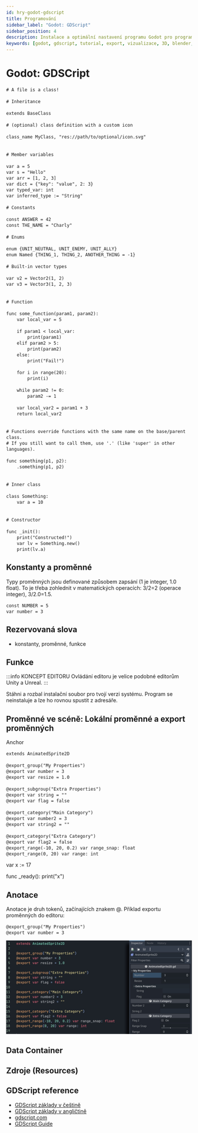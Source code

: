 ```yaml
---
id: hry-godot-gdscript
title: Programování
sidebar_label: "Godot: GDScript"
sidebar_position: 4
description: Instalace a optimální nastavení programu Godot pro programování her
keywords: [godot, gdscript, tutorial, export, vizualizace, 3D, blender, blender3d, instalace, nastavení, digitální modelování]
---
```


# Godot: GDSCript

```gdscript
# A file is a class!

# Inheritance

extends BaseClass

# (optional) class definition with a custom icon

class_name MyClass, "res://path/to/optional/icon.svg"


# Member variables

var a = 5
var s = "Hello"
var arr = [1, 2, 3]
var dict = {"key": "value", 2: 3}
var typed_var: int
var inferred_type := "String"

# Constants

const ANSWER = 42
const THE_NAME = "Charly"

# Enums

enum {UNIT_NEUTRAL, UNIT_ENEMY, UNIT_ALLY}
enum Named {THING_1, THING_2, ANOTHER_THING = -1}

# Built-in vector types

var v2 = Vector2(1, 2)
var v3 = Vector3(1, 2, 3)


# Function

func some_function(param1, param2):
    var local_var = 5

    if param1 < local_var:
        print(param1)
    elif param2 > 5:
        print(param2)
    else:
        print("Fail!")

    for i in range(20):
        print(i)

    while param2 != 0:
        param2 -= 1

    var local_var2 = param1 + 3
    return local_var2


# Functions override functions with the same name on the base/parent class.
# If you still want to call them, use '.' (like 'super' in other languages).

func something(p1, p2):
    .something(p1, p2)


# Inner class

class Something:
    var a = 10


# Constructor

func _init():
    print("Constructed!")
    var lv = Something.new()
    print(lv.a)

```

## Konstanty  a proměnné

Typy proměnných jsou definované způsobem zapsání (1 je integer, 1.0 float). To je třeba zohlednit v matematických operacích: 3/2=2 (operace integer), 3/2.0=1.5.

```gdscript {0} title="GDSCRIPT" showLineNumbers
const NUMBER = 5
var number = 3
```

## Rezervovaná slova

- konstanty, proměnné, funkce

## Funkce

:::info KONCEPT EDITORU
Ovládání editoru je velice podobné editorům Unity a Unreal.
:::

Stáhni a rozbal instalační soubor pro tvojí verzi systému.
Program se neinstaluje a lze ho rovnou spustit z adresáře.

## Proměnné ve scéně: Lokální proměnné a export proměnných

Anchor
```gdscript
extends AnimatedSprite2D

@export_group("My Properties")
@export var number = 3
@export var resize = 1.0

@export_subgroup("Extra Properties")
@export var string = ""
@export var flag = false

@export_category("Main Category")
@export var number2 = 3
@export var string2 = ""

@export_category("Extra Category")
@export var flag2 = false
@export_range(-10, 20, 0.2) var range_snap: float
@export_range(0, 20) var range: int
```


var x := 17

func _ready():
	print("x")



## Anotace
Anotace je druh tokenů, začínajících znakem @. Příklad exportu proměnných do editoru:

```gdscript {0} title="GDSCRIPT" showLineNumbers
@export_group("My Properties")
@export var number = 3
```

![image](./images/gdscript-anotations-exports.jpg)


## Data Container

## Zdroje (Resources)

## GDScript reference

- [GDScript základy v češtině](https://docs.godotengine.org/cs/stable/tutorials/scripting/gdscript/gdscript_basics.html)
- [GDScript základy v angličtině](https://docs.godotengine.org/en/stable/tutorials/scripting/gdscript/gdscript_basics.html)
- [gdscript.com](https://gdscript.com/tutorials/)
- [GDScript Guide](https://gamedevacademy.org/complete-gdscript-godot-tutorial/)





